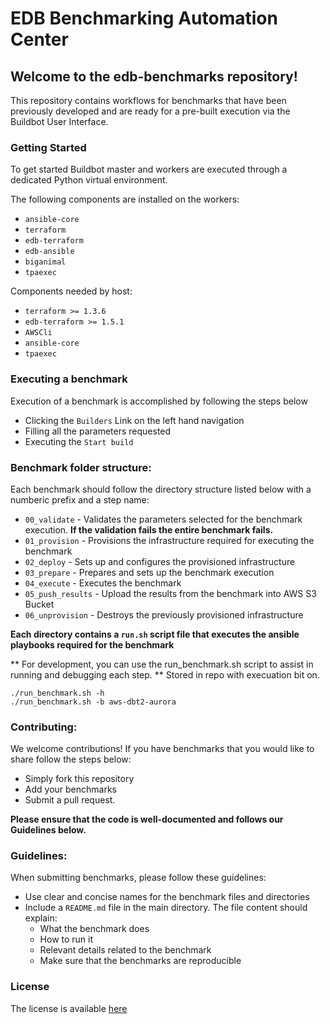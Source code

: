# EDB Benchmarking Automation Center
## Welcome to the edb-benchmarks repository!

This repository contains workflows for benchmarks that have been previously developed and are ready for a pre-built execution via the Buildbot User Interface.

### Getting Started

To get started Buildbot master and workers are executed through a dedicated Python virtual
environment.

The following components are installed on the workers:
- `ansible-core`
- `terraform`
- `edb-terraform`
- `edb-ansible`
- `biganimal`
- `tpaexec`

Components needed by host:
- `terraform >= 1.3.6`
- `edb-terraform >= 1.5.1`
- `AWSCli`
- `ansible-core`
- `tpaexec`

### Executing a benchmark

Execution of a benchmark is accomplished by following the steps below

- Clicking the `Builders` Link on the left hand navigation
- Filling all the parameters requested 
- Executing the `Start build`

### Benchmark folder structure:

Each benchmark should follow the directory structure listed below with a numberic prefix and a step name:

- `00_validate` - Validates the parameters selected for the benchmark execution. **If the validation fails the entire benchmark fails.**
- `01_provision` - Provisions the infrastructure required for executing the benchmark
- `02_deploy` - Sets up and configures the provisioned infrastructure
- `03_prepare` - Prepares and sets up the benchmark execution
- `04_execute` - Executes the benchmark
- `05_push_results` - Upload the results from the benchmark into AWS S3 Bucket
- `06_unprovision` - Destroys the previously provisioned infrastructure

**Each directory contains a `run.sh` script file that executes the ansible playbooks required for the benchmark**

** For development, you can use the run_benchmark.sh script to assist in running and debugging each step.
** Stored in repo with execuation bit on.
```shell
./run_benchmark.sh -h
./run_benchmark.sh -b aws-dbt2-aurora
```

### Contributing:

We welcome contributions! If you have benchmarks that you would like to share follow the steps below:

- Simply fork this repository
- Add your benchmarks
- Submit a pull request. 

**Please ensure that the code is well-documented and follows our Guidelines below.**

### Guidelines:

When submitting benchmarks, please follow these guidelines:

- Use clear and concise names for the benchmark files and directories
- Include a `README.md` file in the main directory. The file content should explain: 
  - What the benchmark does
  - How to run it
  - Relevant details related to the benchmark
  - Make sure that the benchmarks are reproducible

### License

The license is available [here](LICENSE.md)
